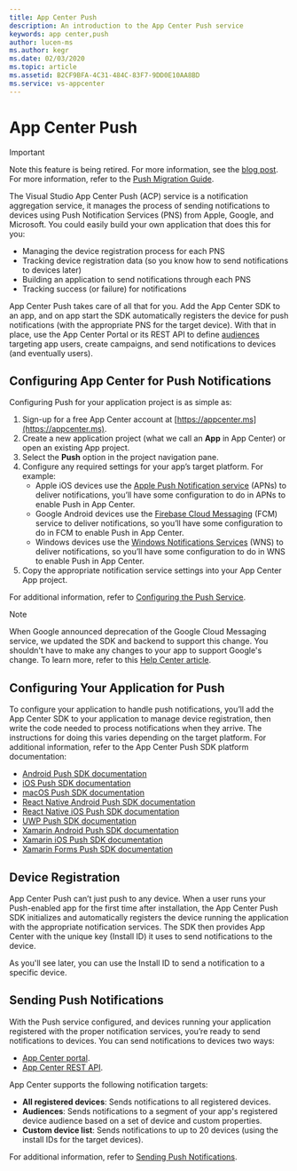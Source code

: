 ```yaml
---
title: App Center Push
description: An introduction to the App Center Push service
keywords: app center,push
author: lucen-ms
ms.author: kegr
ms.date: 02/03/2020
ms.topic: article
ms.assetid: B2CF9BFA-4C31-484C-83F7-9DD0E10AA8BD
ms.service: vs-appcenter
---
```


# App Center Push

> [!IMPORTANT]
> Note this feature is being retired. For more information, see the [blog post](https://devblogs.microsoft.com/appcenter/app-center-mbaas-retirement/). For more information, refer to the [Push Migration Guide](~/migration/push/index.md).

The Visual Studio App Center Push (ACP) service is a notification aggregation service, it manages the process of sending notifications to devices using Push Notification Services (PNS) from Apple, Google, and Microsoft. You could easily build your own application that does this for you:

+ Managing the device registration process for each PNS
+ Tracking device registration data (so you know how to send notifications to devices later)
+ Building an application to send notifications through each PNS
+ Tracking success (or failure) for notifications

App Center Push takes care of all that for you. Add the App Center SDK to an app, and on app start the SDK automatically registers the device for push notifications (with the appropriate PNS for the target device). With that in place, use the App Center Portal or its REST API to define [audiences](~/push/send-notification.md#audiences) targeting app users, create campaigns, and send notifications to devices (and eventually users).

## Configuring App Center for Push Notifications

Configuring Push for your application project is as simple as:

1. Sign-up for a free App Center account at [https://appcenter.ms](https://appcenter.ms).
2. Create a new application project (what we call an **App** in App Center) or open an existing App project.
3. Select the **Push** option in the project navigation pane.
4. Configure any required settings for your app’s target platform. For example:
    + Apple iOS devices use the [Apple Push Notification service](https://developer.apple.com/notifications/) (APNs) to deliver notifications, you’ll have some configuration to do in APNs to enable Push in App Center.
    + Google Android devices use the [Firebase Cloud Messaging](https://firebase.google.com/docs/cloud-messaging/) (FCM) service to deliver notifications, so you’ll have some configuration to do in FCM to enable Push in App Center.
    + Windows devices use the [Windows Notifications Services](https://docs.microsoft.com/windows/uwp/design/shell/tiles-and-notifications/windows-push-notification-services--wns--overview) (WNS) to deliver notifications, so you’ll have some configuration to do in WNS to enable Push in App Center.
5. Copy the appropriate notification service settings into your App Center App project.

For additional information, refer to [Configuring the Push Service](~/push/service-config.md).

> [!NOTE]
> When Google announced deprecation of the Google Cloud Messaging service, we updated the SDK and backend to support this change. You shouldn't have to make any changes to your app to support Google's change. To learn more, refer to this [Help Center article](https://intercom.help/appcenter/push/google-gcm-to-fcm-migration).

## Configuring Your Application for Push

To configure your application to handle push notifications, you’ll add the App Center SDK to your application to manage device registration, then write the code needed to process notifications when they arrive. The instructions for doing this varies depending on the target platform. For additional information, refer to the App Center Push SDK platform documentation:

+ [Android Push SDK documentation](~/sdk/push/android.md)
+ [iOS Push SDK documentation](~/sdk/push/ios.md)
+ [macOS Push SDK documentation](~/sdk/push/macos.md)
+ [React Native Android Push SDK documentation](~/sdk/push/react-native-android.md)
+ [React Native iOS Push SDK documentation](~/sdk/push/react-native-ios.md)
+ [UWP Push SDK documentation](~/sdk/push/uwp.md)
+ [Xamarin Android Push SDK documentation](~/sdk/push/xamarin-android.md)
+ [Xamarin iOS Push SDK documentation](~/sdk/push/xamarin-ios.md)
+ [Xamarin Forms Push SDK documentation](~/sdk/push/xamarin-forms.md)

## Device Registration

App Center Push can’t just push to any device. When a user runs your Push-enabled app for the first time after installation, the App Center Push SDK initializes and automatically registers the device running the application with the appropriate notification services. The SDK then provides App Center with the unique key (Install ID) it uses to send notifications to the device.

As you'll see later, you can use the Install ID to send a notification to a specific device.

## Sending Push Notifications

With the Push service configured, and devices running your application registered with the proper notification services, you’re ready to send notifications to devices. You can send notifications to devices two ways:

+ [App Center portal](~/push/send-notification.md).
+ [App Center REST API](~/push/rest-api.md).  

App Center supports the following notification targets:

+ **All registered devices**: Sends notifications to all registered devices.
+ **Audiences**: Sends notifications to a segment of your app's registered device audience based on a set of device and custom properties.
+ **Custom device list**: Sends notifications to up to 20 devices (using the install IDs for the target devices).

For additional information, refer to [Sending Push Notifications](~/push/send-notification.md).
